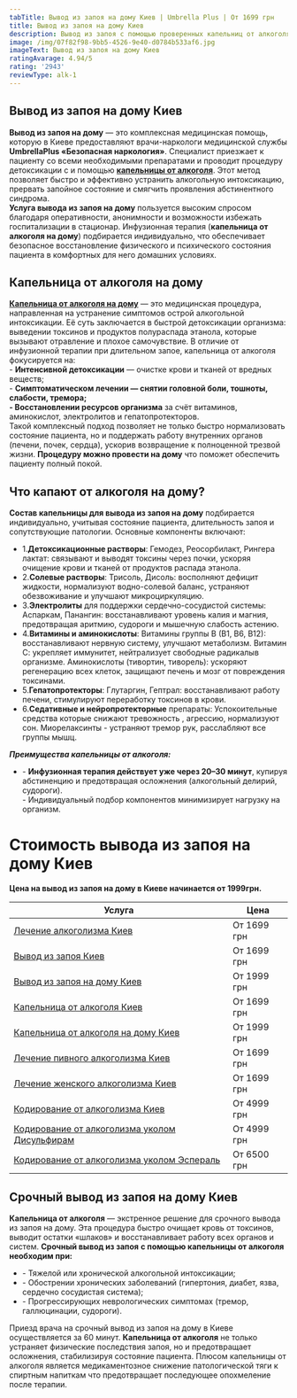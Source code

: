 ```yaml
---
tabTitle: Вывод из запоя на дому Киев | Umbrella Plus | От 1699 грн
title: Вывод из запоя на дому Киев
description: Вывод из запоя с помощью проверенных капельниц от алкоголя
image: /img/07f82f98-9bb5-4526-9e40-d0784b533af6.jpg
imageText: Вывод из запоя на дому Киев
ratingAvarage: 4.94/5
rating: '2943'
reviewType: alk-1
---
```


## Вывод из запоя на дому Киев

**Вывод из запоя на дому** — это комплексная медицинская помощь, которую в Киеве предоставляют врачи-наркологи медицинской службы **UmbrellaPlus «Безопасная наркология»**. Специалист приезжает к пациенту со всеми необходимыми препаратами и проводит процедуру детоксикации с и помощью **[капельницы от алкоголя](https://umbrella-plus.com.ua/kiev/kapelnica_ot_alkogola_kiev/)**. Этот метод позволяет быстро и эффективно устранить алкогольную интоксикацию, прервать запойное состояние и смягчить проявления абстинентного синдрома.\
**Услуга вывода из запоя на дому** пользуется высоким спросом благодаря оперативности, анонимности и возможности избежать госпитализации в стационар. Инфузионная терапия (**капельница от алкоголя на дому**) подбирается индивидуально, что обеспечивает безопасное восстановление физического и психического состояния пациента в комфортных для него домашних условиях.

## Капельница от алкоголя на дому

**[Капельница от алкоголя на дому](https://umbrella-plus.com.ua/kiev/kapelnica_ot_alkogola_na_domy_kiev/)** — это медицинская процедура, направленная на устранение симптомов острой алкогольной интоксикации. Её суть заключается в быстрой детоксикации организма: выведении токсинов и продуктов полураспада этанола, которые вызывают отравление и плохое самочувствие. В отличие от инфузионной терапии при длительном запое, капельница от алкоголя фокусируется на:\
- **Интенсивной детоксикации** — очистке крови и тканей от вредных веществ;\
- **Симптоматическом лечении — снятии головной боли, тошноты, слабости, тремора;**\
**- Восстановлении ресурсов организма** за счёт витаминов, аминокислот, электролитов и гепатопротекторов.\
Такой комплексный подход позволяет не только быстро нормализовать состояние пациента, но и поддержать работу внутренних органов (печени, почек, сердца), ускорив возвращение к полноценной трезвой жизни. **Процедуру можно провести на дому** что поможет обеспечить пациенту полный покой.

## Что капают от алкоголя на дому?

**Состав капельницы для вывода из запоя на дому** подбирается индивидуально, учитывая состояние пациента, длительность запоя и сопутствующие патологии. Основные компоненты включают:

* 1.**Детоксикационные растворы**: Гемодез, Реосорбилакт, Рингера лактат: связывают и выводят токсины через почки, ускоряя очищение крови и тканей от продуктов распада этанола.
* 2.**Солевые растворы**: Трисоль, Дисоль: восполняют дефицит жидкости, нормализуют водно-солевой баланс, устраняют обезвоживание и улучшают микроциркуляцию.
* 3.**Электролиты** для поддержки сердечно-сосудистой системы:  Аспаркам, Панангин: восстанавливают уровень калия и магния, предотвращая аритмию, судороги и мышечную слабость астению.
* 4.**Витамины и аминокислоты**: Витамины группы В (В1, В6, В12): восстанавливают нервную систему, улучшают метаболизм. Витамин С: укрепляет иммунитет, нейтрализует свободные радикалыв организме. Аминокислоты (тивортин, тиворель): ускоряют регенерацию всех клеток, защищают печень и мозг от повреждения токсинами.
* 5.**Гепатопротекторы**: Глутаргин, Гептрал: восстанавливают работу печени, стимулируют переработку токсинов в крови.
* 6.**Седативные и нейропротекторные** препараты: Успокоительные средства которые снижают тревожность , агрессию, нормализуют сон. Миорелаксинты - устраняют тремор рук, расслабляют все группы мышц.

***Преимущества капельницы от алкоголя:***

* \- **Инфузионная терапия действует уже через 20–30 минут**, купируя абстиненцию и предотвращая осложнения (алкогольный делирий, судороги).\
  \- Индивидуальный подбор компонентов минимизирует нагрузку на организм.

# Стоимость вывода из запоя на дому Киев

**Цена на вывод из запоя на дому в Киеве начинается от 1999грн.**

| Услуга                                                                                  | Цена        |
| --------------------------------------------------------------------------------------- | ----------- |
| [Лечение алкоголизма Киев](lechenie-alkogolizma-kiev)                                   | От 1699 грн |
| [Вывод из запоя Киев](Vivod-iz-zapoia-kiev)                                             | От 1699 грн |
| [Вывод из запоя на дому Киев](Vivod-iz-zapoia-na-domy-kiev)                             | От 1999 грн |
| [Капельница от алкоголя Киев](Kapelnica_ot_alkogola_kiev)                               | От 1699 грн |
| [Капельница от алкоголя на дому Киев](Kapelnica_ot_alkogola_na_domy_kiev)               | От 1999 грн |
| [Лечение пивного алкоголизма Киев](lechenie-pivnogi-alkogolizma-kiev)                   | От 1699 грн |
| [Лечение женского алкоголизма Киев](lechenie-jenskogo-alkogolizma-kiev)                 | От 1699 грн |
| [Кодирование от алкоголизма Киев](kodirovka-ot-alkogolia-kiev)                          | От 4999 грн |
| [Кодирование от алкоголизма уколом Дисульфирам](kodirovka-ot-alkogolia-disulfiram-kiev) | От 4999 грн |
| [Кодирование от алкоголизма уколом Эспераль](kodirovka-ot-alkogolizma-espiarl-kiev)     | От 6500 грн |

## Срочный вывод из запоя на дому Киев

**Капельница от алкоголя** — экстренное решение для срочного вывода из запоя на дому. Эта процедура быстро очищает кровь от токсинов, выводит остатки «шлаков» и восстанавливает работу всех органов и систем.
**Срочный вывод из запоя** **с помощью капельницы от алкоголя необходим при:**

* \- Тяжелой или хронической алкогольной интоксикации;
* \- Обострении хронических заболеваний (гипертония, диабет, язва, сердечно сосудистая система);
* \- Прогрессирующих неврологических симптомах (тремор, галлюцинации, судороги).

Приезд врача на срочный вывод из запоя на дому в Киеве осуществляется за 60 минут.
**Капельница от алкоголя** не только устраняет физические последствия запоя, но и предотвращает осложнения, стабилизируя состояние пациента. Плюсом капельницы от алкоголя является медикаментозное снижение патологической тяги к спиртным напиткам что предотвращает последующее опохмеление после терапии.

